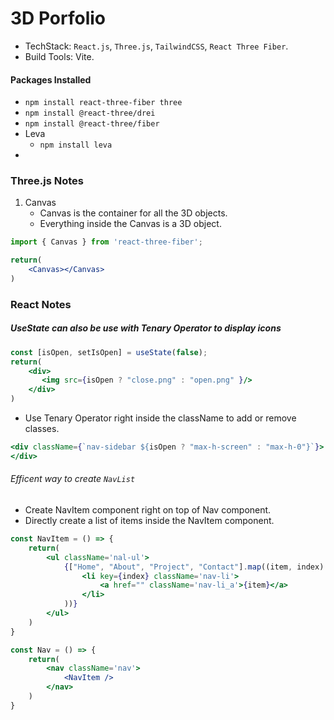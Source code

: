 # 3D Porfolio
-  TechStack: `React.js`, `Three.js`, `TailwindCSS`, `React Three Fiber`.
- Build Tools: Vite.

#### Packages Installed
- `npm install react-three-fiber three`
- `npm install @react-three/drei`
- `npm install @react-three/fiber`
- Leva
  - `npm install leva`
-  


### Three.js Notes
1. Canvas
    - Canvas is the container for all the 3D objects.
    - Everything inside the Canvas is a 3D object.
```jsx
import { Canvas } from 'react-three-fiber';

return(
    <Canvas></Canvas>
)
```

### React Notes
##### UseState can also be use with Tenary Operator to display icons
```jsx
const [isOpen, setIsOpen] = useState(false);
return(
    <div>
       <img src={isOpen ? "close.png" : "open.png" }/>
    </div>
)
```

- Use Tenary Operator right inside the className to add or remove classes.
```jsx
<div className={`nav-sidebar ${isOpen ? "max-h-screen" : "max-h-0"}`}>
</div>
```

###### Efficent way to create `NavList`
- Create NavItem component right on top of Nav component.
- Directly create a list of items inside the NavItem component.
```jsx
const NavItem = () => {
    return(
        <ul className='nal-ul'>
            {["Home", "About", "Project", "Contact"].map((item, index) => (
                <li key={index} className='nav-li'>
                    <a href="" className='nav-li_a'>{item}</a>
                </li>
            ))}
        </ul>
    )
}

const Nav = () => {
    return(
        <nav className='nav'>
            <NavItem />
        </nav>
    )
}
```